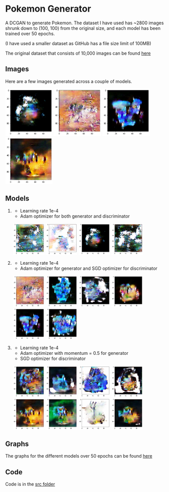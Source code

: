 # Pokemon Generator

A DCGAN to generate Pokemon. The dataset I have used has ~2800 images shrunk down to (100, 100) from the original size, and each model has been trained over 50 epochs.

(I have used a smaller dataset as GitHub has a file size limit of 100MB)

The original dataset that consists of 10,000 images can be found [here](https://www.kaggle.com/thedagger/pokemon-generation-one)

## Images

Here are a few images generated across a couple of models.

<p float="left">
    <img src="results/images/3_norm_50ep.png" width="150" height="150">
    <img src="results/images/1_norm_50ep_adam_sgd.png" width="150" height="150">
    <img src="results/images/5_norm_50ep_adam_sgd.png" width="150" height="150">
    <img src="results/images/5_norm_adam_lr0.00001_b10.5.png" width="150" height="150">
</p>

## Models

1. - Learning rate 1e-4
   - Adam optimizer for both generator and discriminator

   <p float="left">
       <img src="results/images/1_norm_50ep.png" width="100" height="100">
       <img src="results/images/2_norm_50ep.png" width="100" height="100">
       <img src="results/images/3_norm_50ep.png" width="100" height="100">
       <img src="results/images/4_norm_50ep.png" width="100" height="100">
   </p>

2. - Learning rate 1e-4
   - Adam optimizer for generator and SGD optimizer for discriminator

   <p float="left">
       <img src="results/images/1_norm_50ep_adam_sgd.png" width="100" height="100">
       <img src="results/images/2_norm_50ep_adam_sgd.png" width="100" height="100">
       <img src="results/images/3_norm_50ep_adam_sgd.png" width="100" height="100">
       <img src="results/images/4_norm_50ep_adam_sgd.png" width="100" height="100">
       <img src="results/images/5_norm_50ep_adam_sgd.png" width="100" height="100">
       <img src="results/images/6_norm_50ep_adam_sgd.png" width="100" height="100">
   </p>

3. - Learning rate 1e-4
   - Adam optimizer with momentum = 0.5 for generator
   - SGD optimizer for discriminator

   <p float="left">
       <img src="results/images/1_norm_adam_lr0.00001_b10.5.png" width="100" height="100">
       <img src="results/images/2_norm_adam_lr0.00001_b10.5.png" width="100" height="100">
       <img src="results/images/3_norm_adam_lr0.00001_b10.5.png" width="100" height="100">
       <img src="results/images/4_norm_adam_lr0.00001_b10.5.png" width="100" height="100">
       <img src="results/images/5_norm_adam_lr0.00001_b10.5.png" width="100" height="100">
       <img src="results/images/6_norm_adam_lr0.00001_b10.5.png" width="100" height="100">
       <img src="results/images/7_norm_adam_lr0.00001_b10.5.png" width="100" height="100">
       <img src="results/images/8_norm_adam_lr0.00001_b10.5.png" width="100" height="100">
   </p>

## Graphs

The graphs for the different models over 50 epochs can be found [here](https://github.com/KulkarniKaustubh/PokeGAN/tree/master/results/graphs)

## Code

Code is in the [src folder](https://github.com/KulkarniKaustubh/PokeGAN/tree/master/src)
